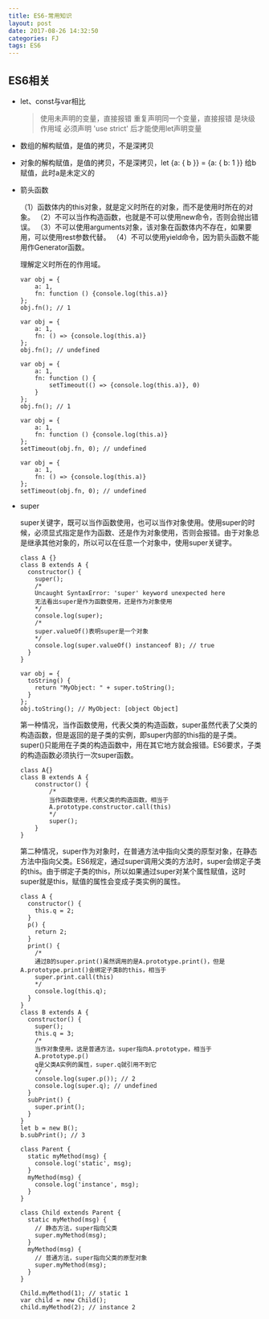 ```yaml
---
title: ES6-常用知识
layout: post
date: 2017-08-26 14:32:50
categories: FJ
tags: ES6
---
```


## ES6相关

- let、const与var相比

    > 使用未声明的变量，直接报错
    > 重复声明同一个变量，直接报错
    > 是块级作用域
    > 必须声明 'use strict' 后才能使用let声明变量

- 数组的解构赋值，是值的拷贝，不是深拷贝
- 对象的解构赋值，是值的拷贝，不是深拷贝，let {a: { b }} = {a: { b: 1 }} 给b赋值，此时a是未定义的
- 箭头函数
    
    （1）函数体内的this对象，就是定义时所在的对象，而不是使用时所在的对象。
    （2）不可以当作构造函数，也就是不可以使用new命令，否则会抛出错误。
    （3）不可以使用arguments对象，该对象在函数体内不存在，如果要用，可以使用rest参数代替。
    （4）不可以使用yield命令，因为箭头函数不能用作Generator函数。

    理解定义时所在的作用域。
    ```
    var obj = {
        a: 1,
        fn: function () {console.log(this.a)}
    };
    obj.fn(); // 1

    var obj = {
        a: 1,
        fn: () => {console.log(this.a)}
    };
    obj.fn(); // undefined

    var obj = {
        a: 1,
        fn: function () {
            setTimeout(() => {console.log(this.a)}, 0)
        }
    };
    obj.fn(); // 1

    var obj = {
        a: 1,
        fn: function () {console.log(this.a)}
    };
    setTimeout(obj.fn, 0); // undefined

    var obj = {
        a: 1,
        fn: () => {console.log(this.a)}
    };
    setTimeout(obj.fn, 0); // undefined
    ```

- super

    super关键字，既可以当作函数使用，也可以当作对象使用。使用super的时候，必须显式指定是作为函数、还是作为对象使用，否则会报错。由于对象总是继承其他对象的，所以可以在任意一个对象中，使用super关键字。

    ```
    class A {}
    class B extends A {
      constructor() {
        super();
        /*
        Uncaught SyntaxError: 'super' keyword unexpected here
        无法看出super是作为函数使用，还是作为对象使用
        */
        console.log(super);
        /*
        super.valueOf()表明super是一个对象
        */
        console.log(super.valueOf() instanceof B); // true
      }
    }

    var obj = {
      toString() {
        return "MyObject: " + super.toString();
      }
    };
    obj.toString(); // MyObject: [object Object]
    ```

    第一种情况，当作函数使用，代表父类的构造函数，super虽然代表了父类的构造函数，但是返回的是子类的实例，即super内部的this指的是子类。super()只能用在子类的构造函数中，用在其它地方就会报错。ES6要求，子类的构造函数必须执行一次super函数。

    ```
    class A{}
    class B extends A {
        constructor() {
            /*
            当作函数使用，代表父类的构造函数，相当于
            A.prototype.constructor.call(this)
            */
            super();
        }
    }
    ```

    第二种情况，super作为对象时，在普通方法中指向父类的原型对象，在静态方法中指向父类。ES6规定，通过super调用父类的方法时，super会绑定子类的this。由于绑定子类的this，所以如果通过super对某个属性赋值，这时super就是this，赋值的属性会变成子类实例的属性。

    ```
    class A {
      constructor() {
        this.q = 2;
      }
      p() {
        return 2;
      }
      print() {
        /*
        通过B的super.print()虽然调用的是A.prototype.print()，但是A.prototype.print()会绑定子类B的this，相当于
        super.print.call(this)
        */
        console.log(this.q);
      }
    }
    class B extends A {
      constructor() {
        super();
        this.q = 3;
        /*
        当作对象使用，这是普通方法，super指向A.prototype，相当于
        A.prototype.p()
        q是父类A实例的属性，super.q就引用不到它
        */
        console.log(super.p()); // 2
        console.log(super.q); // undefined
      }
      subPrint() {
        super.print();
      }
    }
    let b = new B();
    b.subPrint(); // 3
    ```

    ```
    class Parent {
      static myMethod(msg) {
        console.log('static', msg);
      }
      myMethod(msg) {
        console.log('instance', msg);
      }
    }

    class Child extends Parent {
      static myMethod(msg) {
        // 静态方法，super指向父类
        super.myMethod(msg);
      }
      myMethod(msg) {
        // 普通方法，super指向父类的原型对象
        super.myMethod(msg);
      }
    }

    Child.myMethod(1); // static 1
    var child = new Child();
    child.myMethod(2); // instance 2
    ```